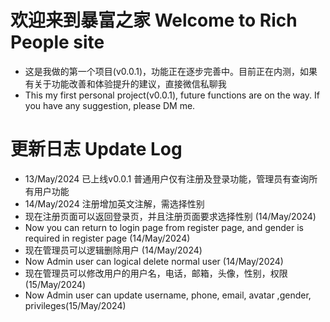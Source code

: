 # 欢迎来到暴富之家 Welcome to Rich People site

- 这是我做的第一个项目(v0.0.1)，功能正在逐步完善中。目前正在内测，如果有关于功能改善和体验提升的建议，直接微信私聊我
- This my first personal project(v0.0.1), future functions are on the way. If you have any suggestion, please DM me.

# 更新日志 Update Log
- 13/May/2024 已上线v0.0.1 普通用户仅有注册及登录功能，管理员有查询所有用户功能
- 14/May/2024 注册增加英文注解，需选择性别
- 现在注册页面可以返回登录页，并且注册页面要求选择性别 (14/May/2024)
- Now you can return to login page from register page, and gender is required in register page (14/May/2024)
- 现在管理员可以逻辑删除用户 (14/May/2024)
- Now Admin user can logical delete normal user (14/May/2024)
- 现在管理员可以修改用户的用户名，电话，邮箱，头像，性别，权限 (15/May/2024)
- Now Admin user can update username, phone, email, avatar ,gender, privileges(15/May/2024)
